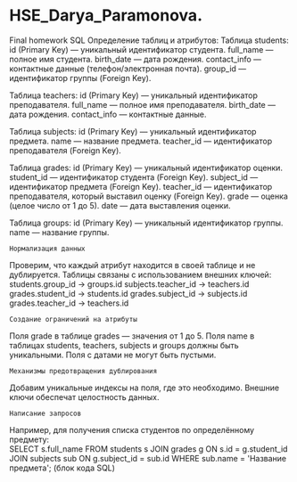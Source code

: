 # HSE_Darya_Paramonova.
Final homework SQL 
    Определение таблиц и атрибутов:
  Таблица students:
id (Primary Key) — уникальный идентификатор студента.
full_name — полное имя студента.
birth_date — дата рождения.
contact_info — контактные данные (телефон/электронная почта).
group_id — идентификатор группы (Foreign Key).

  Таблица teachers:
id (Primary Key) — уникальный идентификатор преподавателя.
full_name — полное имя преподавателя.
birth_date — дата рождения.
contact_info — контактные данные.

  Таблица subjects:
id (Primary Key) — уникальный идентификатор предмета.
name — название предмета.
teacher_id — идентификатор преподавателя (Foreign Key).

  Таблица grades:
id (Primary Key) — уникальный идентификатор оценки.
student_id — идентификатор студента (Foreign Key).
subject_id — идентификатор предмета (Foreign Key).
teacher_id — идентификатор преподавателя, который выставил оценку (Foreign Key).
grade — оценка (целое число от 1 до 5).
date — дата выставления оценки.

  Таблица groups:
id (Primary Key) — уникальный идентификатор группы.
name — название группы.
    
    Нормализация данных
Проверим, что каждый атрибут находится в своей таблице и не дублируется.
Таблицы связаны с использованием внешних ключей:
students.group_id → groups.id
subjects.teacher_id → teachers.id
grades.student_id → students.id
grades.subject_id → subjects.id
grades.teacher_id → teachers.id
    
    Создание ограничений на атрибуты
Поля grade в таблице grades — значения от 1 до 5.
Поля name в таблицах students, teachers, subjects и groups должны быть уникальными.
Поля с датами не могут быть пустыми.
   
    Механизмы предотвращения дублирования
Добавим уникальные индексы на поля, где это необходимо.
Внешние ключи обеспечат целостность данных.
 
    Написание запросов
Например, для получения списка студентов по определённому предмету:  
  SELECT s.full_name 
  FROM students s
  JOIN grades g ON s.id = g.student_id
  JOIN subjects sub ON g.subject_id = sub.id
  WHERE sub.name = 'Название предмета';
  (блок кода SQL)

